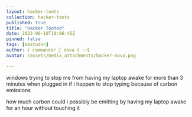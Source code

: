 ```yaml
---
layout: hacker-toots
collection: hacker-toots
published: true
title: "Hacker Tooted"
date: 2023-06-10T19:06:45Z
pinned: false
tags: [mastodon]
author: ⸸ commander ░ nova ⸸ :~$
avatar: /assets/media_attachments/hacker-nova.png

---
```


<p>windows trying to stop me from having my laptop awake for more than 3 minutes when plugged in if i happen to stop typing because of carbon emissions</p><p>how much carbon could i possibly be emitting by having my laptop awake for an hour without touching it</p>



